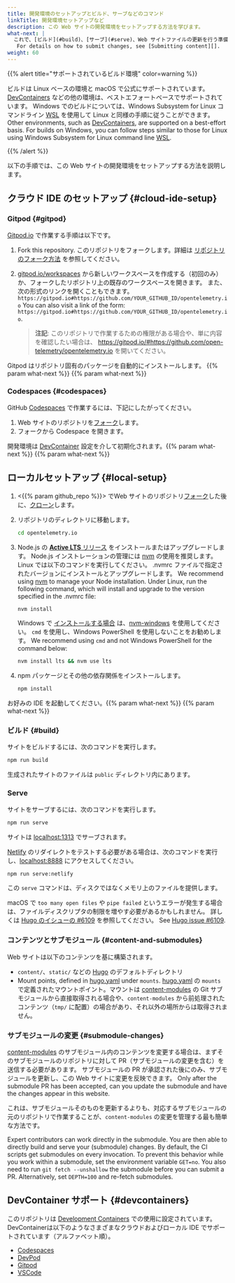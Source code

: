 ```yaml
---
title: 開発環境のセットアップとビルド、サーブなどのコマンド
linkTitle: 開発環境セットアップなど
description: この Web サイトの開発環境をセットアップする方法を学びます。
what-next: |
  これで、[ビルド](#build)、[サーブ](#serve)、Web サイトファイルの更新を行う準備が整いました。 変更の提出方法の詳細については、[コンテンツの提出][Submitting content]を参照してください。
   For details on how to submit changes, see [Submitting content][].
weight: 60
---
```


{{% alert title="サポートされているビルド環境" color=warning %}}

ビルドは Linux ベースの環境と macOS で公式にサポートされています。
[DevContainers](#devcontainers) などの他の環境は、ベストエフォートベースでサポートされています。
Windows でのビルドについては、Windows Subsystem for Linux コマンドライン [WSL][windows-wsl] を使用して Linux と同様の手順に従うことができます。 Other
environments, such as [DevContainers](#devcontainers), are supported on a
best-effort basis. For builds on Windows, you can follow steps similar to those
for Linux using Windows Subsystem for Linux command line [WSL][windows-wsl].

{{% /alert %}}

以下の手順では、この Web サイトの開発環境をセットアップする方法を説明します。

## クラウド IDE のセットアップ {#cloud-ide-setup}

### Gitpod {#gitpod}

[Gitpod.io] で作業する手順は以下です。

1. Fork this repository. このリポジトリをフォークします。詳細は [リポジトリのフォーク方法][fork] を参照してください。
2. [gitpod.io/workspaces] から新しいワークスペースを作成する（初回のみ）か、フォークしたリポジトリ上の既存のワークスペースを開きます。
   また、次の形式のリンクを開くこともできます。
   `https://gitpod.io#https://github.com/YOUR_GITHUB_ID/opentelemetry.io` You can also visit a link of the
   form:
   `https://gitpod.io#https://github.com/YOUR_GITHUB_ID/opentelemetry.io`.

   > **注記**: このリポジトリで作業するための権限がある場合や、単に内容を確認したい場合は、
   > <https://gitpod.io/#https://github.com/open-telemetry/opentelemetry.io> を開いてください。

Gitpod はリポジトリ固有のパッケージを自動的にインストールします。
{{% param what-next %}}
{{% param what-next %}}

### Codespaces {#codespaces}

GitHub [Codespaces] で作業するには、下記にしたがってください。

1. Web サイトのリポジトリを[フォーク][fork]します。
2. フォークから Codespace を開きます。

開発環境は [DevContainer](#devcontainers) 設定を介して初期化されます。{{% param what-next %}} {{% param what-next %}}

## ローカルセットアップ {#local-setup}

1. <{{% param github\_repo %}}> でWeb サイトのリポジトリ[フォーク][fork]した後に、[クローン][clone]します。

2. リポジトリのディレクトリに移動します。

    ```sh
    cd opentelemetry.io
    ```

3. Node.js の [**Active LTS** リリース][nodejs-rel] をインストールまたはアップグレードします。
   Node.js インストレーションの管理には [nvm] の使用を推奨します。
   Linux では以下のコマンドを実行してください。
   .nvmrc ファイルで指定されたバージョンにインストールとアップグレードします。
   We recommend using [nvm] to manage your Node installation. Under Linux, run
   the following command, which will install and upgrade to the version
   specified in the .nvmrc file:

    ```sh
    nvm install
    ```

   Windows で [インストールする場合][nodejs-win] は、[nvm-windows] を使用してください。
   `cmd` を使用し、Windows PowerShell を使用しないことをお勧めします。 We recommend
   using `cmd` and not Windows PowerShell for the command below:

    ```cmd
    nvm install lts && nvm use lts
    ```

4. npm パッケージとその他の依存関係をインストールします。

    ```sh
    npm install
    ```

お好みの IDE を起動してください。{{% param what-next %}} {{% param what-next %}}

### ビルド {#build}

サイトをビルドするには、次のコマンドを実行します。

```sh
npm run build
```

生成されたサイトのファイルは `public` ディレクトリ内にあります。

### Serve

サイトをサーブするには、次のコマンドを実行します。

```sh
npm run serve
```

サイトは [localhost:1313][] でサーブされます。

[Netlify] のリダイレクトをテストする必要がある場合は、次のコマンドを実行し、[localhost:8888] にアクセスしてください。

```sh
npm run serve:netlify
```

この `serve` コマンドは、ディスクではなくメモリ上のファイルを提供します。

macOS で `too many open files` や `pipe failed` というエラーが発生する場合は、ファイルディスクリプタの制限を増やす必要があるかもしれません。
詳しくは [Hugo のイシューの #6109](https://github.com/gohugoio/hugo/issues/6109) を参照してください。 See
[Hugo issue #6109](https://github.com/gohugoio/hugo/issues/6109).

### コンテンツとサブモジュール {#content-and-submodules}

Web サイトは以下のコンテンツを基に構築されます。

- `content/`、`static/` などの [Hugo] のデフォルトディレクトリ
- Mount points, defined in [hugo.yaml] under `mounts`. [hugo.yaml] の `mounts` で定義されたマウントポイント。マウントは [content-modules] の Git サブモジュールから直接取得される場合や、`content-modules` から前処理されたコンテンツ（`tmp/` に配置）の場合があり、それ以外の場所からは取得されません。

[hugo.yaml]: https://github.com/open-telemetry/opentelemetry.io/blob/main/hugo.yaml
[content-modules]: https://github.com/open-telemetry/opentelemetry.io/tree/main/content-modules

### サブモジュールの変更 {#submodule-changes}

[content-modules] のサブモジュール内のコンテンツを変更する場合は、まずそのサブモジュールのリポジトリに対して PR（サブモジュールの変更を含む）を送信する必要があります。
サブモジュールの PR が承認された後にのみ、サブモジュールを更新し、この Web サイトに変更を反映できます。 Only after the submodule PR has been accepted, can you update the
submodule and have the changes appear in this website.

これは、サブモジュールそのものを更新するよりも、対応するサブモジュールの元のリポジトリで作業することが、`content-modules` の変更を管理する最も簡単な方法です。

Expert contributors can work directly in the submodule. You are then able to
directly build and serve your (submodule) changes. By default, the CI scripts
get submodules on every invocation. To prevent this behavior while you work
within a submodule, set the environment variable `GET=no`. You also need to run
`git fetch --unshallow` the submodule before you can submit a PR. Alternatively,
set `DEPTH=100` and re-fetch submodules.

## DevContainer サポート {#devcontainers}

このリポジトリは [Development Containers][devcontainers] での使用に設定されています。DevContainerは以下のようなさまざまなクラウドおよびローカル IDE でサポートされています（アルファベット順）。

- [Codespaces][cs-devc]
- [DevPod](https://devpod.sh/docs/developing-in-workspaces/devcontainer-json)
- [Gitpod](https://www.gitpod.io/docs/flex/configuration/devcontainer/overview)
- [VSCode](https://code.visualstudio.com/docs/devcontainers/containers#_installation)

[clone]: https://docs.github.com/en/repositories/creating-and-managing-repositories/cloning-a-repository
[codespaces]: https://docs.github.com/en/codespaces
[cs-devc]: https://docs.github.com/en/codespaces/setting-up-your-project-for-codespaces/adding-a-dev-container-configuration/introduction-to-dev-containers#about-dev-containers
[devcontainers]: https://containers.dev/
[fork]: https://docs.github.com/en/get-started/quickstart/fork-a-repo
[gitpod.io]: https://gitpod.io
[gitpod.io/workspaces]: https://gitpod.io/workspaces
[hugo]: https://gohugo.io
[localhost:1313]: http://localhost:1313
[localhost:8888]: http://localhost:8888
[netlify]: https://netlify.com
[nodejs-rel]: https://nodejs.org/en/about/previous-releases
[nodejs-win]: https://docs.microsoft.com/en-us/windows/dev-environment/javascript/nodejs-on-windows
[nvm]: https://github.com/nvm-sh/nvm/blob/master/README.md#installing-and-updating
[nvm-windows]: https://github.com/coreybutler/nvm-windows
[windows-wsl]: https://learn.microsoft.com/en-us/windows/wsl/install

<!-- markdownlint-disable link-image-reference-definitions -->

[Submitting content]: ../pull-requests/
